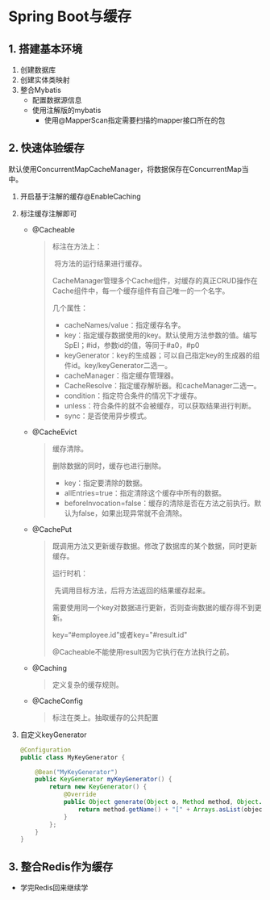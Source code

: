 # Spring Boot与缓存

## 1. 搭建基本环境

1. 创建数据库
2. 创建实体类映射
3. 整合Mybatis
   - 配置数据源信息
   - 使用注解版的mybatis
     - 使用@MapperScan指定需要扫描的mapper接口所在的包  

## 2. 快速体验缓存

默认使用ConcurrentMapCacheManager，将数据保存在ConcurrentMap当中。

1. 开启基于注解的缓存@EnableCaching

2. 标注缓存注解即可

   - @Cacheable

     > 标注在方法上：
     >
     > ​	将方法的运行结果进行缓存。
     >
     > CacheManager管理多个Cache组件，对缓存的真正CRUD操作在Cache组件中，每一个缓存组件有自己唯一的一个名字。
     >
     > 几个属性：
     >
     > - cacheNames/value：指定缓存名字。
     > - key：指定缓存数据使用的key。默认使用方法参数的值。编写SpEl；#id，参数id的值，等同于#a0，#p0
     > - keyGenerator：key的生成器；可以自己指定key的生成器的组件id。key/keyGenerator二选一。
     > - cacheManager：指定缓存管理器。
     > - CacheResolve：指定缓存解析器。和cacheManager二选一。
     > - condition：指定符合条件的情况下才缓存。
     > - unless：符合条件的就不会被缓存，可以获取结果进行判断。
     > - sync：是否使用异步模式。

   - @CacheEvict

     > 缓存清除。
     >
     > 删除数据的同时，缓存也进行删除。
     >
     > - key：指定要清除的数据。
     > - allEntries=true：指定清除这个缓存中所有的数据。
     > - beforeInvocation=false：缓存的清除是否在方法之前执行。默认为false，如果出现异常就不会清除。

   - @CachePut

     > 既调用方法又更新缓存数据。修改了数据库的某个数据，同时更新缓存。
     >
     > 运行时机：
     >
     > ​	先调用目标方法，后将方法返回的结果缓存起来。
     >
     > 需要使用同一个key对数据进行更新，否则查询数据的缓存得不到更新。
     >
     > key=“#employee.id”或者key="#result.id"
     >
     > @Cacheable不能使用result因为它执行在方法执行之前。

   - @Caching

     > 定义复杂的缓存规则。

   - @CacheConfig

     > 标注在类上。抽取缓存的公共配置

3. 自定义keyGenerator

   ```java
   @Configuration
   public class MyKeyGenerator {
   
       @Bean("MyKeyGenerator")
       public KeyGenerator myKeyGenerator() {
           return new KeyGenerator() {
               @Override
               public Object generate(Object o, Method method, Object... objects) {
                   return method.getName() + "[" + Arrays.asList(objects).toString() + "]";
               }
           };
       }
   }
   ```

## 3. 整合Redis作为缓存

- 学完Redis回来继续学